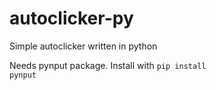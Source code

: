 # autoclicker-py
Simple autoclicker written in python

Needs pynput package. Install with <code>pip install pynput</code>
